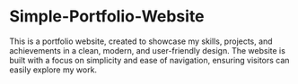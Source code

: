 # Simple-Portfolio-Website
This is a portfolio website, created to showcase my skills, projects, and achievements in a clean, modern, and user-friendly design. The website is built with a focus on simplicity and ease of navigation, ensuring visitors can easily explore my work.
